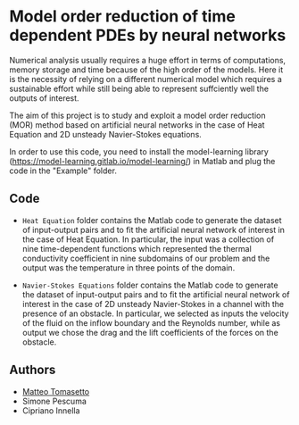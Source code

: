 # Model order reduction of time dependent PDEs by neural networks

Numerical analysis usually requires a huge effort in terms
of computations, memory storage and time because of the high order of
the models. Here it is the necessity of relying on a different numerical
model which requires a sustainable effort while still being able to represent
suffciently well the outputs of interest. 

The aim of this project is to study and exploit a model order reduction
(MOR) method based on artificial neural networks in the case of Heat Equation and 2D
unsteady Navier-Stokes equations.

In order to use this code, you need to install the model-learning library (https://model-learning.gitlab.io/model-learning/) in Matlab and plug the code in the "Example" folder.

## Code

- `Heat Equation` folder contains the Matlab code to generate the dataset of input-output pairs and to fit the artificial neural network of interest in the case of Heat Equation. In particular, the input was a collection of nine time-dependent functions which represented
the thermal conductivity coefficient in nine subdomains of our problem and the output was
the temperature in three points of the domain.

- `Navier-Stokes Equations` folder contains the Matlab code to generate the dataset of input-output pairs and to fit the artificial neural network of interest in the case of 2D unsteady Navier-Stokes in a channel with the presence of an obstacle. In particular, we selected as inputs the velocity of the fluid on the inflow boundary and the Reynolds number, while as output we chose the drag and the lift coefficients of the forces on the obstacle.

## Authors
* [Matteo Tomasetto](https://github.com/MatteoTomasetto)
* Simone Pescuma
* Cipriano Innella
